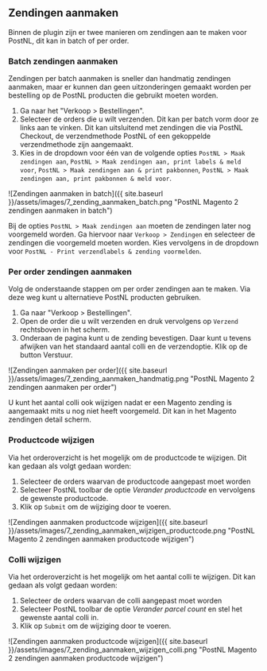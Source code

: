 ## Zendingen aanmaken
Binnen de plugin zijn er twee manieren om zendingen aan te maken voor PostNL, dit kan in batch of per order.

### Batch zendingen aanmaken
Zendingen per batch aanmaken is sneller dan handmatig zendingen aanmaken, maar er kunnen dan geen uitzonderingen gemaakt worden per bestelling op de PostNL producten die gebruikt moeten worden.

1. Ga naar het "Verkoop > Bestellingen".
2. Selecteer de orders die u wilt verzenden. Dit kan per batch vorm door ze links aan te vinken. Dit kan uitsluitend met zendingen die via PostNL Checkout, de verzendmethode PostNL of een gekoppelde verzendmethode zijn aangemaakt.
3. Kies in de dropdown voor één van de volgende opties `PostNL > Maak zendingen aan`, `PostNL > Maak zendingen aan, print labels & meld voor`, `PostNL > Maak zendingen aan & print pakbonnen`, `PostNL > Maak zendingen aan, print pakbonnen & meld voor`.

![Zendingen aanmaken in batch]({{ site.baseurl }}/assets/images/7_zending_aanmaken_batch.png "PostNL Magento 2 zendingen aanmaken in batch")

Bij de opties `PostNL > Maak zendingen aan` moeten de zendingen later nog voorgemeld worden. Ga hiervoor naar `Verkoop > Zendingen` en selecteer de zendingen die voorgemeld moeten worden.
Kies vervolgens in de dropdown voor `PostNL - Print verzendlabels & zending voormelden`.

### Per order zendingen aanmaken
Volg de onderstaande stappen om per order zendingen aan te maken. Via deze weg kunt u alternatieve PostNL producten gebruiken.

1. Ga naar "Verkoop > Bestellingen".
2. Open de order die u wilt verzenden en druk vervolgens op `Verzend` rechtsboven in het scherm.
3. Onderaan de pagina kunt u de zending bevestigen. Daar kunt u tevens afwijken van het standaard aantal colli en de verzendoptie. Klik op de button Verstuur.

![Zendingen aanmaken per order]({{ site.baseurl }}/assets/images/7_zending_aanmaken_handmatig.png "PostNL Magento 2 zendingen aanmaken per order")

U kunt het aantal colli ook wijzigen nadat er een Magento zending is aangemaakt mits u nog niet heeft voorgemeld. Dit kan in het Magento zendingen detail scherm.

### Productcode wijzigen
Via het orderoverzicht is het mogelijk om de productcode te wijzigen. Dit kan gedaan als volgt gedaan worden:
1. Selecteer de orders waarvan de productcode aangepast moet worden
2. Selecteer PostNL toolbar de optie <em>Verander productcode</em> en vervolgens de gewenste productcode.
3. Klik op `Submit` om de wijziging door te voeren.

![Zendingen aanmaken productcode wijzigen]({{ site.baseurl }}/assets/images/7_zending_aanmaken_wijzigen_productcode.png "PostNL Magento 2 zendingen aanmaken productcode wijzigen")

### Colli wijzigen
Via het orderoverzicht is het mogelijk om het aantal colli te wijzigen. Dit kan gedaan als volgt gedaan worden:
1. Selecteer de orders waarvan de colli aangepast moet worden
2. Selecteer PostNL toolbar de optie <em>Verander parcel count</em> en stel het gewenste aantal colli in.
3. Klik op `Submit` om de wijziging door te voeren.

![Zendingen aanmaken productcode wijzigen]({{ site.baseurl }}/assets/images/7_zending_aanmaken_wijzigen_colli.png "PostNL Magento 2 zendingen aanmaken productcode wijzigen")
